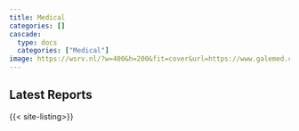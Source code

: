 ```yaml
---
title: Medical
categories: []
cascade:
  type: docs
  categories: ["Medical"]
image: https://wsrv.nl/?w=400&h=200&fit=cover&url=https://www.galemed.com/storage/media/theraphy/mechanical-ventilation/en/01.jpg
---
```


## Latest Reports

{{< site-listing>}}